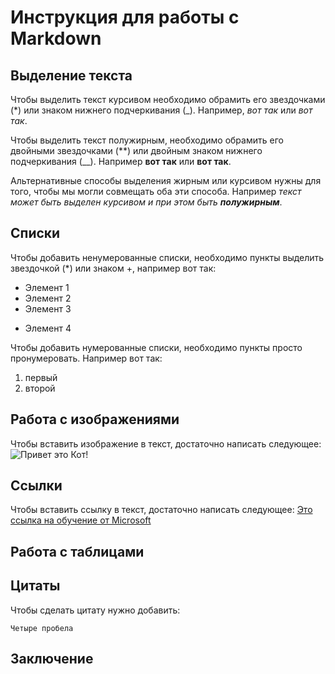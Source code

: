 # Инструкция для работы с Markdown

## Выделение текста

Чтобы выделить текст курсивом необходимо обрамить его звездочками (*) или знаком нижнего подчеркивания (_). Например, *вот так* или _вот так_.

Чтобы выделить текст полужирным, необходимо обрамить его двойными звездочками (**) или двойным знаком нижнего подчеркивания (__). Например  **вот так** или __вот так__.

Альтернативные способы выделения жирным или курсивом нужны для того, чтобы мы могли совмещать оба эти способа. Например _текст может быть выделен курсивом и при этом быть **полужирным**_.

## Списки

Чтобы добавить ненумерованные списки, необходимо пункты выделить звездочкой (*) или знаком +, например вот так:
* Элемент 1
* Элемент 2
* Элемент 3
+ Элемент 4

Чтобы добавить нумерованные списки, необходимо пункты просто пронумеровать. Например вот так:

1. первый
2. второй

## Работа с изображениями

Чтобы вставить изображение в текст, достаточно написать следующее:
![Привет это Кот!](cat.jpg)

## Ссылки

Чтобы вставить ссылку в текст, достаточно написать следующее:
[Это ссылка на обучение от Microsoft](https://learn.microsoft.com/ru-ru/contribute/how-to-write-links)

## Работа с таблицами

## Цитаты
Чтобы сделать цитату нужно добавить:

    Четыре пробела

## Заключение